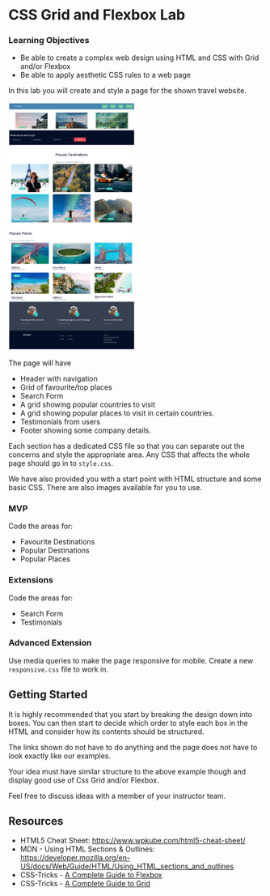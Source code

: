 # CSS Grid and Flexbox Lab 

### Learning Objectives

- Be able to create a complex web design using HTML and CSS with Grid and/or Flexbox
- Be able to apply aesthetic CSS rules to a web page

In this lab you will create and style a page for the shown travel website.

<img src="images/cctravel.png" width="250" >

The page will have
- Header with navigation
- Grid of favourite/top places
- Search Form 
- A grid showing popular countries to visit
- A grid showing popular places to visit in certain countries.
- Testimonials from users
- Footer showing some company details.

Each section has a dedicated CSS file so that you can separate out the concerns and style the appropriate area. Any CSS that affects the whole page should go in to `style.css`.

We have also provided you with a start point with HTML structure and some basic CSS. There are also images available for you to use. 

### MVP

Code the areas for:
* Favourite Destinations
* Popular Destinations
* Popular Places

### Extensions

Code the areas for:
* Search Form
* Testimonials

### Advanced Extension

Use media queries to make the page responsive for mobile. Create a new `responsive.css` file to work in.

## Getting Started

It is highly recommended that you start by breaking the design down into boxes. You can then start to decide which order to style each box in the HTML and consider how its contents should be structured.

The links shown do not have to do anything and the page does not have to look exactly like our examples. 

Your idea must have similar structure to the above example though and display good use of Css Grid and/or Flexbox.

Feel free to discuss ideas with a member of your instructor team.

## Resources

- HTML5 Cheat Sheet: https://www.wpkube.com/html5-cheat-sheet/
- MDN - Using HTML Sections & Outlines: https://developer.mozilla.org/en-US/docs/Web/Guide/HTML/Using_HTML_sections_and_outlines
- CSS-Tricks - [A Complete Guide to Flexbox](https://css-tricks.com/snippets/css/a-guide-to-flexbox/)
- CSS-Tricks - [A Complete Guide to Grid](https://css-tricks.com/snippets/css/complete-guide-grid/)
